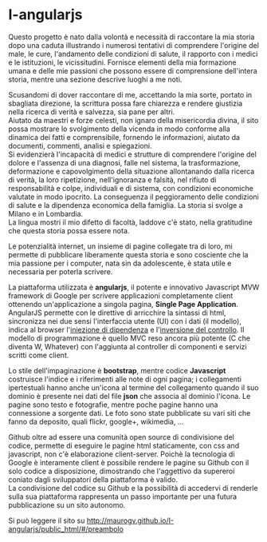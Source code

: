﻿I-angularjs
================

Questo progetto è nato dalla volontà e necessità di raccontare la mia storia dopo una caduta illustrando i numerosi tentativi di comprendere l'origine del male, le cure, l'andamento delle condizioni di salute, il rapporto con i medici e le istituzioni, le vicissitudini. Fornisce elementi della mia formazione umana e delle mie passioni che possono essere di comprensione dell'intera storia, mentre una sezione descrive luoghi a me noti.



Scusandomi di dover raccontare di me, accettando la mia sorte, portato in sbagliata direzione, la scrittura possa fare chiarezza e rendere giustizia nella ricerca di verità e salvezza, sia pane per altri.  
Aiutato da maestri e forze celesti, non ignaro della misericordia divina, il sito possa mostrare lo svolgimento della vicenda in modo conforme alla dinamica dei fatti e comprensibile, fornendo le informazioni, aiutato da documenti, commenti, analisi e spiegazioni.  
Si evidenzierà l'incapacità di medici e strutture di comprendere l'origine del dolore e l'assenza di una diagnosi, falle nel sistema, la trasformazione, deformazione e capovolgimento della situazione allontanando dalla ricerca di verità, la loro ripetizione, nell'ignoranza e falsità, nel rifiuto di responsabilità e colpe, individuali e di sistema, con condizioni economiche valutate in modo ipocrito. La conseguenza il peggioramento delle condizioni di salute e la dipendenza economica della famiglia. La storia si svolge a Milano e in Lombardia.  
La lingua mostri il mio difetto di facoltà, laddove c'è stato, nella gratitudine che questa storia possa essere nota.

Le potenzialità internet, un insieme di pagine collegate tra di loro, mi permette di pubblicare liberamente questa storia e sono cosciente che la mia passione per i computer, nata sin da adolescente, è stata utile e necessaria per poterla scrivere. 
  
La piattaforma utilizzata è **angularjs**, il potente e innovativo Javascript MVW framework di Google per scrivere applicazioni completamente client ottenendo un'applicazione a singola pagina, **Single Page Application**. AngularJS permette con le direttive di arricchire la sintassi di html, sincronizza nei due sensi l'interfaccia utente (UI) con i dati (il modello), indica al browser l'[iniezione di dipendenza](http://it.wikipedia.org/wiki/Dependency_injection) e l'[inversione del controllo](http://it.wikipedia.org/wiki/Inversion_of_Control). Il modello di programmazione è quello MVC reso ancora più potente (C che diventa W, Whatever) con l'aggiunta al controller di componenti e servizi scritti come client. 

Lo stile dell'impaginazione è **bootstrap**, mentre codice **Javascript** costruisce l'indice e i riferimenti alle note di ogni pagina; i collegamenti ipertestuali hanno anche un'icona al termine del collegamento quando il suo dominio è presente nei dati del file **json** che associa al dominio l'icona. 
Le pagine sono testo e fotografie, mentre poche pagine hanno una connessione a sorgente dati. Le foto sono state pubblicate su vari siti che fanno da deposito, quali flickr, google+, wikimedia, ...

Github oltre ad essere una comunità open source di condivisione del codice, permette di eseguire le pagine html staticamente, con css and javascript, non c'è elaborazione client-server. Poichè la tecnologia di Google è interamente client è possibile rendere le pagine su Github con il solo codice a disposizione, dimostrando che l'aggettivo da supereroi coniato dagli sviluppatori della piattaforma è valido.  
La condivisione del codice su Github e la possibilità di accedervi di renderle sulla sua piattaforma rappresenta un passo importante per una futura pubblicazione su un sito autonomo.

Si può leggere il sito su http://maurogv.github.io/I-angularjs/public_html/#/preambolo
